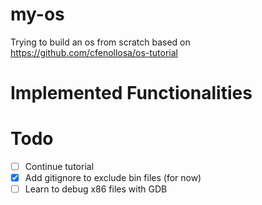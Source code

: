 # my-os
Trying to build an os from scratch based on https://github.com/cfenollosa/os-tutorial

# Implemented Functionalities

# Todo
- [ ] Continue tutorial
- [x] Add gitignore to exclude bin files (for now)
- [ ] Learn to debug x86 files with GDB
